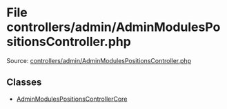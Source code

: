 File controllers/admin/AdminModulesPositionsController.php
=========

Source: [controllers/admin/AdminModulesPositionsController.php](https://github.com/PrestaShop/PrestaShop/blob/1.5.0.17/controllers/admin/AdminModulesPositionsController.php)


Classes
-------

* [AdminModulesPositionsControllerCore](class.AdminModulesPositionsControllerCore.md)

